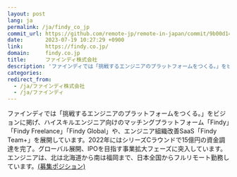```yaml
---
layout: post
lang: ja
permalink: /ja/findy_co_jp
commit_url: https://github.com/remote-jp/remote-in-japan/commit/9b00d144a482b473059245a370232824e1a41a4b
date:       2023-07-19 10:27:29 +0900
link:       https://findy.co.jp/
domain:     findy.co.jp
title:      ファインディ株式会社
description: 'ファインディでは「挑戦するエンジニアのプラットフォームをつくる。」をビジョンに掲げ、ハイスキルエンジニア向けのマッチングプラットフォーム「Findy」「Findy Freelance」「Findy Global」や、エンジニア組織改善SaaS「Findy Team+」を展開しています。2022年にはシリーズCラウンドで15億円の資金調達を完了。グローバル展開、IPOを目指す事業拡大フェーズに突入しています。 エンジニアは、北は北海道から南は福岡まで、日本全国からフルリモート勤務しています。(募集ポジション)'
categories: 
redirect_from:
  - /ja/ファインディ株式会社
  - /ja/ファインディ
---
```


<p>ファインディでは「挑戦するエンジニアのプラットフォームをつくる。」をビジョンに掲げ、ハイスキルエンジニア向けのマッチングプラットフォーム「Findy」「Findy Freelance」「Findy Global」や、エンジニア組織改善SaaS「Findy Team+」を展開しています。2022年にはシリーズCラウンドで15億円の資金調達を完了。グローバル展開、IPOを目指す事業拡大フェーズに突入しています。<br />エンジニアは、北は北海道から南は福岡まで、日本全国からフルリモート勤務しています。<a href="https://herp.careers/v1/findy/requisition-groups/14c4a661-5e48-40c5-99d0-ea657b8b4c04">(募集ポジション)</a></p>
